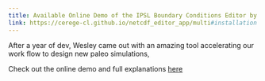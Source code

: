 ```yaml
---
title: Available Online Demo of the IPSL Boundary Conditions Editor by W. Banfield
link: https://cerege-cl.github.io/netcdf_editor_app/multi#installation
---
```


After a year of dev, Wesley came out with an amazing tool accelerating our work flow to design new paleo simulations, 

Check out the online demo and full explanations [here](https://nuage.osupytheas.fr/s/8pNnDb7fHgC4MaA)
